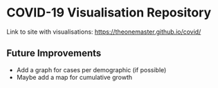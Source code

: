 # COVID-19 Visualisation Repository

Link to site with visualisations: https://theonemaster.github.io/covid/

## Future Improvements

* Add a graph for cases per demographic (if possible)
* Maybe add a map for cumulative growth